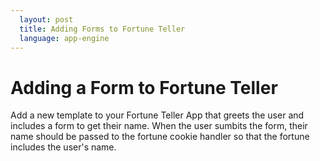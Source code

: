 ```yaml
---
  layout: post
  title: Adding Forms to Fortune Teller
  language: app-engine
---
```


# Adding a Form to Fortune Teller
Add a new template to your Fortune Teller App that greets the user and includes a form to get their name. When the user sumbits the form, their name should be passed to the fortune cookie handler so that the fortune includes the user's name.
